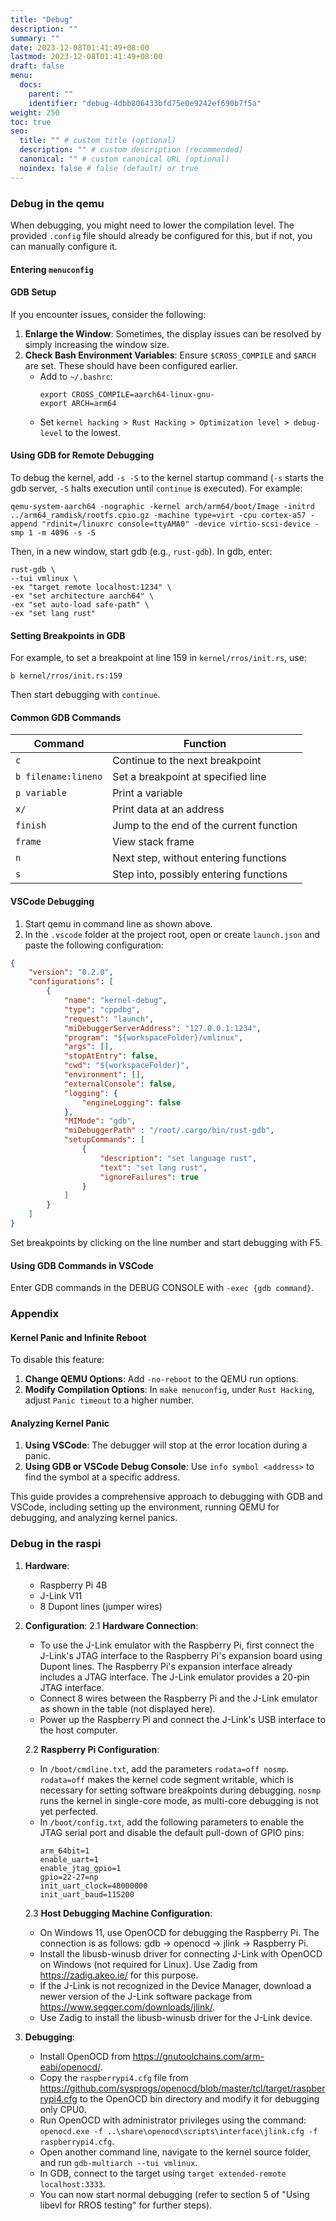 ```yaml
---
title: "Debug"
description: ""
summary: ""
date: 2023-12-08T01:41:49+08:00
lastmod: 2023-12-08T01:41:49+08:00
draft: false
menu:
  docs:
    parent: ""
    identifier: "debug-4dbb806433bfd75e0e9242ef690b7f5a"
weight: 250
toc: true
seo:
  title: "" # custom title (optional)
  description: "" # custom description (recommended)
  canonical: "" # custom canonical URL (optional)
  noindex: false # false (default) or true
---
```


### Debug in the qemu

When debugging, you might need to lower the compilation level. The provided `.config` file should already be configured for this, but if not, you can manually configure it.

#### Entering `menuconfig`

#### GDB Setup
If you encounter issues, consider the following:

1. **Enlarge the Window**: Sometimes, the display issues can be resolved by simply increasing the window size.
2. **Check Bash Environment Variables**: Ensure `$CROSS_COMPILE` and `$ARCH` are set. These should have been configured earlier.
   - Add to `~/.bashrc`:
     ```
     export CROSS_COMPILE=aarch64-linux-gnu-
     export ARCH=arm64
     ```
   - Set `kernel hacking > Rust Hacking > Optimization level > debug-level` to the lowest.

#### Using GDB for Remote Debugging
To debug the kernel, add `-s -S` to the kernel startup command (`-s` starts the gdb server, `-S` halts execution until `continue` is executed). For example:

```
qemu-system-aarch64 -nographic -kernel arch/arm64/boot/Image -initrd ../arm64_ramdisk/rootfs.cpio.gz -machine type=virt -cpu cortex-a57 -append "rdinit=/linuxrc console=ttyAMA0" -device virtio-scsi-device -smp 1 -m 4096 -s -S
```

Then, in a new window, start gdb (e.g., `rust-gdb`). In gdb, enter:

```
rust-gdb \
--tui vmlinux \
-ex "target remote localhost:1234" \
-ex "set architecture aarch64" \
-ex "set auto-load safe-path" \
-ex "set lang rust"
```

#### Setting Breakpoints in GDB
For example, to set a breakpoint at line 159 in `kernel/rros/init.rs`, use:

```
b kernel/rros/init.rs:159
```

Then start debugging with `continue`.

#### Common GDB Commands

| Command         | Function                                |
|-----------------|-----------------------------------------|
| `c`             | Continue to the next breakpoint         |
| `b filename:lineno` | Set a breakpoint at specified line    |
| `p variable`    | Print a variable                        |
| `x/`            | Print data at an address                |
| `finish`        | Jump to the end of the current function |
| `frame`         | View stack frame                        |
| `n`             | Next step, without entering functions  |
| `s`             | Step into, possibly entering functions |

#### VSCode Debugging
1. Start qemu in command line as shown above.
2. In the `.vscode` folder at the project root, open or create `launch.json` and paste the following configuration:

```json
{
    "version": "0.2.0",
    "configurations": [
        {
            "name": "kernel-debug",
            "type": "cppdbg",
            "request": "launch",
            "miDebuggerServerAddress": "127.0.0.1:1234",
            "program": "${workspaceFolder}/vmlinux",
            "args": [],
            "stopAtEntry": false,
            "cwd": "${workspaceFolder}",
            "environment": [],
            "externalConsole": false,
            "logging": {
                "engineLogging": false
            },
            "MIMode": "gdb",
            "miDebuggerPath" : "/root/.cargo/bin/rust-gdb",
            "setupCommands": [
                {
                    "description": "set language rust",
                    "text": "set lang rust",
                    "ignoreFailures": true
                }
            ]
        }
    ]
}
```

Set breakpoints by clicking on the line number and start debugging with F5.

#### Using GDB Commands in VSCode
Enter GDB commands in the DEBUG CONSOLE with `-exec {gdb command}`.

### Appendix

#### Kernel Panic and Infinite Reboot
To disable this feature:

1. **Change QEMU Options**: Add `-no-reboot` to the QEMU run options.
2. **Modify Compilation Options**: In `make menuconfig`, under `Rust Hacking`, adjust `Panic timeout` to a higher number.

#### Analyzing Kernel Panic
1. **Using VSCode**: The debugger will stop at the error location during a panic.
2. **Using GDB or VSCode Debug Console**: Use `info symbol <address>` to find the symbol at a specific address.

This guide provides a comprehensive approach to debugging with GDB and VSCode, including setting up the environment, running QEMU for debugging, and analyzing kernel panics.

### Debug in the raspi

1. **Hardware**:
   - Raspberry Pi 4B
   - J-Link V11
   - 8 Dupont lines (jumper wires)

2. **Configuration**:
   2.1 **Hardware Connection**:
      - To use the J-Link emulator with the Raspberry Pi, first connect the J-Link's JTAG interface to the Raspberry Pi's expansion board using Dupont lines. The Raspberry Pi's expansion interface already includes a JTAG interface. The J-Link emulator provides a 20-pin JTAG interface.
      - Connect 8 wires between the Raspberry Pi and the J-Link emulator as shown in the table (not displayed here).
      - Power up the Raspberry Pi and connect the J-Link's USB interface to the host computer.

   2.2 **Raspberry Pi Configuration**:
      - In `/boot/cmdline.txt`, add the parameters `rodata=off nosmp`. `rodata=off` makes the kernel code segment writable, which is necessary for setting software breakpoints during debugging. `nosmp` runs the kernel in single-core mode, as multi-core debugging is not yet perfected.
      - In `/boot/config.txt`, add the following parameters to enable the JTAG serial port and disable the default pull-down of GPIO pins:
        ```
        arm_64bit=1
        enable_uart=1
        enable_jtag_gpio=1
        gpio=22-27=np
        init_uart_clock=48000000
        init_uart_baud=115200
        ```

   2.3 **Host Debugging Machine Configuration**:
      - On Windows 11, use OpenOCD for debugging the Raspberry Pi. The connection is as follows: gdb → openocd → jlink → Raspberry Pi.
      - Install the libusb-winusb driver for connecting J-Link with OpenOCD on Windows (not required for Linux). Use Zadig from https://zadig.akeo.ie/ for this purpose.
      - If the J-Link is not recognized in the Device Manager, download a newer version of the J-Link software package from https://www.segger.com/downloads/jlink/.
      - Use Zadig to install the libusb-winusb driver for the J-Link device.

3. **Debugging**:
   - Install OpenOCD from https://gnutoolchains.com/arm-eabi/openocd/. 
   - Copy the `raspberrypi4.cfg` file from https://github.com/sysprogs/openocd/blob/master/tcl/target/raspberrypi4.cfg to the OpenOCD bin directory and modify it for debugging only CPU0.
   - Run OpenOCD with administrator privileges using the command: `openocd.exe -f ..\share\openocd\scripts\interface\jlink.cfg -f raspberrypi4.cfg`.
   - Open another command line, navigate to the kernel source folder, and run `gdb-multiarch --tui vmlinux`.
   - In GDB, connect to the target using `target extended-remote localhost:3333`.
   - You can now start normal debugging (refer to section 5 of "Using libevl for RROS testing" for further steps).

